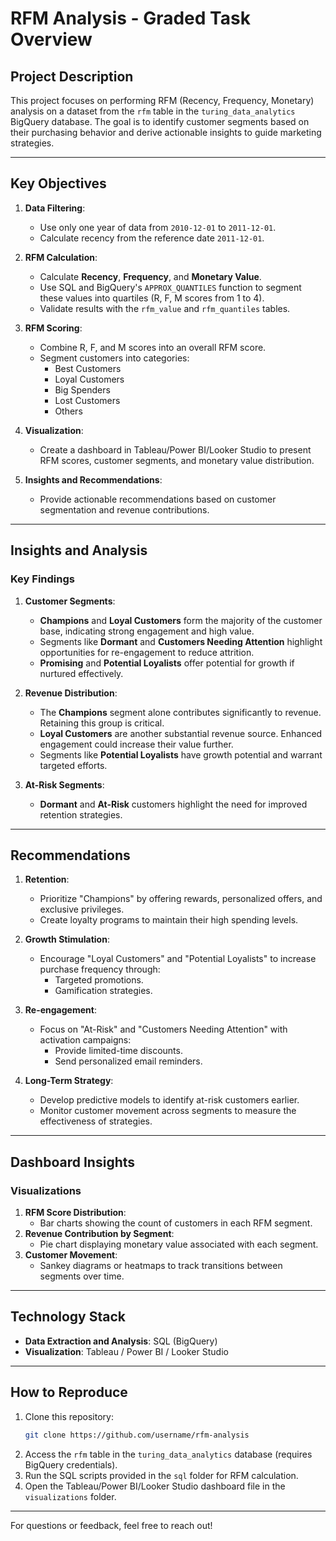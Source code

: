 # RFM Analysis - Graded Task Overview

## Project Description
This project focuses on performing RFM (Recency, Frequency, Monetary) analysis on a dataset from the `rfm` table in the `turing_data_analytics` BigQuery database. The goal is to identify customer segments based on their purchasing behavior and derive actionable insights to guide marketing strategies.

---

## **Key Objectives**

1. **Data Filtering**:
   - Use only one year of data from `2010-12-01` to `2011-12-01`.
   - Calculate recency from the reference date `2011-12-01`.

2. **RFM Calculation**:
   - Calculate **Recency**, **Frequency**, and **Monetary Value**.
   - Use SQL and BigQuery's `APPROX_QUANTILES` function to segment these values into quartiles (R, F, M scores from 1 to 4).
   - Validate results with the `rfm_value` and `rfm_quantiles` tables.

3. **RFM Scoring**:
   - Combine R, F, and M scores into an overall RFM score.
   - Segment customers into categories:
     - Best Customers
     - Loyal Customers
     - Big Spenders
     - Lost Customers
     - Others

4. **Visualization**:
   - Create a dashboard in Tableau/Power BI/Looker Studio to present RFM scores, customer segments, and monetary value distribution.

5. **Insights and Recommendations**:
   - Provide actionable recommendations based on customer segmentation and revenue contributions.

---

## **Insights and Analysis**

### **Key Findings**
1. **Customer Segments**:
   - **Champions** and **Loyal Customers** form the majority of the customer base, indicating strong engagement and high value.
   - Segments like **Dormant** and **Customers Needing Attention** highlight opportunities for re-engagement to reduce attrition.
   - **Promising** and **Potential Loyalists** offer potential for growth if nurtured effectively.

2. **Revenue Distribution**:
   - The **Champions** segment alone contributes significantly to revenue. Retaining this group is critical.
   - **Loyal Customers** are another substantial revenue source. Enhanced engagement could increase their value further.
   - Segments like **Potential Loyalists** have growth potential and warrant targeted efforts.

3. **At-Risk Segments**:
   - **Dormant** and **At-Risk** customers highlight the need for improved retention strategies.

---

## **Recommendations**

1. **Retention**:
   - Prioritize "Champions" by offering rewards, personalized offers, and exclusive privileges.
   - Create loyalty programs to maintain their high spending levels.

2. **Growth Stimulation**:
   - Encourage "Loyal Customers" and "Potential Loyalists" to increase purchase frequency through:
     - Targeted promotions.
     - Gamification strategies.

3. **Re-engagement**:
   - Focus on "At-Risk" and "Customers Needing Attention" with activation campaigns:
     - Provide limited-time discounts.
     - Send personalized email reminders.

4. **Long-Term Strategy**:
   - Develop predictive models to identify at-risk customers earlier.
   - Monitor customer movement across segments to measure the effectiveness of strategies.

---

## **Dashboard Insights**

### **Visualizations**
1. **RFM Score Distribution**:
   - Bar charts showing the count of customers in each RFM segment.
2. **Revenue Contribution by Segment**:
   - Pie chart displaying monetary value associated with each segment.
3. **Customer Movement**:
   - Sankey diagrams or heatmaps to track transitions between segments over time.

---

## **Technology Stack**
- **Data Extraction and Analysis**: SQL (BigQuery)
- **Visualization**: Tableau / Power BI / Looker Studio

---

## **How to Reproduce**

1. Clone this repository:
   ```bash
   git clone https://github.com/username/rfm-analysis
   ```
2. Access the `rfm` table in the `turing_data_analytics` database (requires BigQuery credentials).
3. Run the SQL scripts provided in the `sql` folder for RFM calculation.
4. Open the Tableau/Power BI/Looker Studio dashboard file in the `visualizations` folder.

---

For questions or feedback, feel free to reach out!
